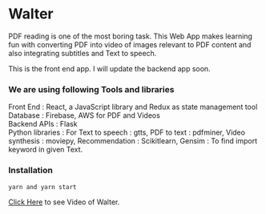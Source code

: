 # Walter

PDF reading is one of the most boring task. This Web App makes learning fun with converting PDF into video of images relevant to PDF content and also integrating subtitles and Text to speech. 

This is the front end app. I will update the backend app soon.

### We are using following Tools and libraries
Front End : React, a JavaScript library and Redux as state management tool<br />
Database : Firebase, AWS for PDF and Videos<br />
Backend APIs : Flask<br />
Python libraries : For Text to speech : gtts, PDF to text : pdfminer, Video synthesis : moviepy, Recommendation : Scikitlearn, Gensim : To find import keyword in given Text.

### Installation

`yarn and yarn start`

<a href="https://drive.google.com/file/d/1PZDR52ZBlESK0iGiXcOamRVGo5owBfUK/view?usp=sharing">Click Here</a> to see Video of Walter.

